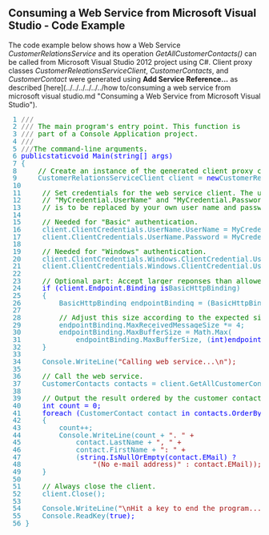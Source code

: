 ## Consuming a Web Service from Microsoft Visual Studio - Code Example

The code example below shows how a Web Service _CustomerRelationsService_ and its operation _GetAllCustomerContacts()_ can be called from Microsoft Visual Studio 2012 project using C#. Client proxy classes _CustomerReleationsServiceClient_, _CustomerContacts_, and _CustomerContact_ were generated using **Add Service Reference...** as described [here](../../../../../../how to/consuming a web service from microsoft visual studio.md "Consuming a Web Service from Microsoft Visual Studio").

<pre style="PADDING-BOTTOM: 0px; LINE-HEIGHT: 11pt; MARGIN: 0px; PADDING-LEFT: 0px; PADDING-RIGHT: 0px; PADDING-TOP: 0px"> <span style="COLOR: #2b91af">1 <span style="COLOR: gray">///<span style="COLOR: gray"><summary></pre>

<pre style="PADDING-BOTTOM: 0px; LINE-HEIGHT: 11pt; MARGIN: 0px; PADDING-LEFT: 0px; PADDING-RIGHT: 0px; PADDING-TOP: 0px"> <span style="COLOR: #2b91af">2 <span style="COLOR: gray">/// <span style="COLOR: green">The main program's entry point. This function is</pre>

<pre style="PADDING-BOTTOM: 0px; LINE-HEIGHT: 11pt; MARGIN: 0px; PADDING-LEFT: 0px; PADDING-RIGHT: 0px; PADDING-TOP: 0px"> <span style="COLOR: #2b91af">3 <span style="COLOR: gray">/// <span style="COLOR: green">part of a Console Application project.</pre>

<pre style="PADDING-BOTTOM: 0px; LINE-HEIGHT: 11pt; MARGIN: 0px; PADDING-LEFT: 0px; PADDING-RIGHT: 0px; PADDING-TOP: 0px"> <span style="COLOR: #2b91af">4 <span style="COLOR: gray">///<span style="COLOR: gray"></summary></pre>

<pre style="PADDING-BOTTOM: 0px; LINE-HEIGHT: 11pt; MARGIN: 0px; PADDING-LEFT: 0px; PADDING-RIGHT: 0px; PADDING-TOP: 0px"> <span style="COLOR: #2b91af">5 <span style="COLOR: gray">///<span style="COLOR: gray"><param name="args"><span style="COLOR: green">The command-line arguments.<span style="COLOR: gray"></param></pre>

<pre style="PADDING-BOTTOM: 0px; LINE-HEIGHT: 11pt; MARGIN: 0px; PADDING-LEFT: 0px; PADDING-RIGHT: 0px; PADDING-TOP: 0px"> <span style="COLOR: #2b91af">6 <span style="COLOR: blue">public<span style="COLOR: blue">static<span style="COLOR: blue">void Main(<span style="COLOR: blue">string[] args)</pre>

<pre style="PADDING-BOTTOM: 0px; LINE-HEIGHT: 11pt; MARGIN: 0px; PADDING-LEFT: 0px; PADDING-RIGHT: 0px; PADDING-TOP: 0px"> <span style="COLOR: #2b91af">7 {</pre>

<pre style="PADDING-BOTTOM: 0px; LINE-HEIGHT: 11pt; MARGIN: 0px; PADDING-LEFT: 0px; PADDING-RIGHT: 0px; PADDING-TOP: 0px"> <span style="COLOR: #2b91af">8     <span style="COLOR: green">// Create an instance of the generated client proxy class.</pre>

<pre style="PADDING-BOTTOM: 0px; LINE-HEIGHT: 11pt; MARGIN: 0px; PADDING-LEFT: 0px; PADDING-RIGHT: 0px; PADDING-TOP: 0px"> <span style="COLOR: #2b91af">9     <span style="COLOR: #2b91af">CustomerRelationsServiceClient client = <span style="COLOR: blue">new<span style="COLOR: #2b91af">CustomerRelationsServiceClient();</pre>

<pre style="PADDING-BOTTOM: 0px; LINE-HEIGHT: 11pt; MARGIN: 0px; PADDING-LEFT: 0px; PADDING-RIGHT: 0px; PADDING-TOP: 0px"> <span style="COLOR: #2b91af">10 </pre>

<pre style="PADDING-BOTTOM: 0px; LINE-HEIGHT: 11pt; MARGIN: 0px; PADDING-LEFT: 0px; PADDING-RIGHT: 0px; PADDING-TOP: 0px"> <span style="COLOR: #2b91af">11     <span style="COLOR: green">// Set credentials for the web service client. The use of </pre>

<pre style="PADDING-BOTTOM: 0px; LINE-HEIGHT: 11pt; MARGIN: 0px; PADDING-LEFT: 0px; PADDING-RIGHT: 0px; PADDING-TOP: 0px"> <span style="COLOR: #2b91af">12     <span style="COLOR: green">// "MyCredential.UserName" and "MyCredential.Password"</pre>

<pre style="PADDING-BOTTOM: 0px; LINE-HEIGHT: 11pt; MARGIN: 0px; PADDING-LEFT: 0px; PADDING-RIGHT: 0px; PADDING-TOP: 0px"> <span style="COLOR: #2b91af">13     <span style="COLOR: green">// is to be replaced by your own user name and password.</pre>

<pre style="PADDING-BOTTOM: 0px; LINE-HEIGHT: 11pt; MARGIN: 0px; PADDING-LEFT: 0px; PADDING-RIGHT: 0px; PADDING-TOP: 0px"> <span style="COLOR: #2b91af">14 </pre>

<pre style="PADDING-BOTTOM: 0px; LINE-HEIGHT: 11pt; MARGIN: 0px; PADDING-LEFT: 0px; PADDING-RIGHT: 0px; PADDING-TOP: 0px"> <span style="COLOR: #2b91af">15     <span style="COLOR: green">// Needed for "Basic" authentication.</pre>

<pre style="PADDING-BOTTOM: 0px; LINE-HEIGHT: 11pt; MARGIN: 0px; PADDING-LEFT: 0px; PADDING-RIGHT: 0px; PADDING-TOP: 0px"> <span style="COLOR: #2b91af">16     client.ClientCredentials.UserName.UserName = MyCredential.UserName;</pre>

<pre style="PADDING-BOTTOM: 0px; LINE-HEIGHT: 11pt; MARGIN: 0px; PADDING-LEFT: 0px; PADDING-RIGHT: 0px; PADDING-TOP: 0px"> <span style="COLOR: #2b91af">17     client.ClientCredentials.UserName.Password = MyCredential.Password;</pre>

<pre style="PADDING-BOTTOM: 0px; LINE-HEIGHT: 11pt; MARGIN: 0px; PADDING-LEFT: 0px; PADDING-RIGHT: 0px; PADDING-TOP: 0px"> <span style="COLOR: #2b91af">18 </pre>

<pre style="PADDING-BOTTOM: 0px; LINE-HEIGHT: 11pt; MARGIN: 0px; PADDING-LEFT: 0px; PADDING-RIGHT: 0px; PADDING-TOP: 0px"> <span style="COLOR: #2b91af">19     <span style="COLOR: green">// Needed for "Windows" authentication.</pre>

<pre style="PADDING-BOTTOM: 0px; LINE-HEIGHT: 11pt; MARGIN: 0px; PADDING-LEFT: 0px; PADDING-RIGHT: 0px; PADDING-TOP: 0px"> <span style="COLOR: #2b91af">20     client.ClientCredentials.Windows.ClientCredential.UserName = MyCredential.UserName;</pre>

<pre style="PADDING-BOTTOM: 0px; LINE-HEIGHT: 11pt; MARGIN: 0px; PADDING-LEFT: 0px; PADDING-RIGHT: 0px; PADDING-TOP: 0px"> <span style="COLOR: #2b91af">21     client.ClientCredentials.Windows.ClientCredential.UserName = MyCredential.Password;</pre>

<pre style="PADDING-BOTTOM: 0px; LINE-HEIGHT: 11pt; MARGIN: 0px; PADDING-LEFT: 0px; PADDING-RIGHT: 0px; PADDING-TOP: 0px"> <span style="COLOR: #2b91af">22 </pre>

<pre style="PADDING-BOTTOM: 0px; LINE-HEIGHT: 11pt; MARGIN: 0px; PADDING-LEFT: 0px; PADDING-RIGHT: 0px; PADDING-TOP: 0px"> <span style="COLOR: #2b91af">23     <span style="COLOR: green">// Optional part: Accept larger reponses than allowed by WCF defaults.</pre>

<pre style="PADDING-BOTTOM: 0px; LINE-HEIGHT: 11pt; MARGIN: 0px; PADDING-LEFT: 0px; PADDING-RIGHT: 0px; PADDING-TOP: 0px"> <span style="COLOR: #2b91af">24     <span style="COLOR: blue">if (client.Endpoint.Binding <span style="COLOR: blue">is<span style="COLOR: #2b91af">BasicHttpBinding)</pre>

<pre style="PADDING-BOTTOM: 0px; LINE-HEIGHT: 11pt; MARGIN: 0px; PADDING-LEFT: 0px; PADDING-RIGHT: 0px; PADDING-TOP: 0px"> <span style="COLOR: #2b91af">25     {</pre>

<pre style="PADDING-BOTTOM: 0px; LINE-HEIGHT: 11pt; MARGIN: 0px; PADDING-LEFT: 0px; PADDING-RIGHT: 0px; PADDING-TOP: 0px"> <span style="COLOR: #2b91af">26         <span style="COLOR: #2b91af">BasicHttpBinding endpointBinding = (<span style="COLOR: #2b91af">BasicHttpBinding)client.Endpoint.Binding;</pre>

<pre style="PADDING-BOTTOM: 0px; LINE-HEIGHT: 11pt; MARGIN: 0px; PADDING-LEFT: 0px; PADDING-RIGHT: 0px; PADDING-TOP: 0px"> <span style="COLOR: #2b91af">27 </pre>

<pre style="PADDING-BOTTOM: 0px; LINE-HEIGHT: 11pt; MARGIN: 0px; PADDING-LEFT: 0px; PADDING-RIGHT: 0px; PADDING-TOP: 0px"> <span style="COLOR: #2b91af">28         <span style="COLOR: green">// Adjust this size according to the expected size of the result.</pre>

<pre style="PADDING-BOTTOM: 0px; LINE-HEIGHT: 11pt; MARGIN: 0px; PADDING-LEFT: 0px; PADDING-RIGHT: 0px; PADDING-TOP: 0px"> <span style="COLOR: #2b91af">29         endpointBinding.MaxReceivedMessageSize *= 4;</pre>

<pre style="PADDING-BOTTOM: 0px; LINE-HEIGHT: 11pt; MARGIN: 0px; PADDING-LEFT: 0px; PADDING-RIGHT: 0px; PADDING-TOP: 0px"> <span style="COLOR: #2b91af">30         endpointBinding.MaxBufferSize = <span style="COLOR: #2b91af">Math.Max(</pre>

<pre style="PADDING-BOTTOM: 0px; LINE-HEIGHT: 11pt; MARGIN: 0px; PADDING-LEFT: 0px; PADDING-RIGHT: 0px; PADDING-TOP: 0px"> <span style="COLOR: #2b91af">31             endpointBinding.MaxBufferSize, (<span style="COLOR: blue">int)endpointBinding.MaxReceivedMessageSize);</pre>

<pre style="PADDING-BOTTOM: 0px; LINE-HEIGHT: 11pt; MARGIN: 0px; PADDING-LEFT: 0px; PADDING-RIGHT: 0px; PADDING-TOP: 0px"> <span style="COLOR: #2b91af">32     }</pre>

<pre style="PADDING-BOTTOM: 0px; LINE-HEIGHT: 11pt; MARGIN: 0px; PADDING-LEFT: 0px; PADDING-RIGHT: 0px; PADDING-TOP: 0px"> <span style="COLOR: #2b91af">33 </pre>

<pre style="PADDING-BOTTOM: 0px; LINE-HEIGHT: 11pt; MARGIN: 0px; PADDING-LEFT: 0px; PADDING-RIGHT: 0px; PADDING-TOP: 0px"> <span style="COLOR: #2b91af">34     <span style="COLOR: #2b91af">Console.WriteLine(<span style="COLOR: #a31515">"Calling web service...\n");</pre>

<pre style="PADDING-BOTTOM: 0px; LINE-HEIGHT: 11pt; MARGIN: 0px; PADDING-LEFT: 0px; PADDING-RIGHT: 0px; PADDING-TOP: 0px"> <span style="COLOR: #2b91af">35 </pre>

<pre style="PADDING-BOTTOM: 0px; LINE-HEIGHT: 11pt; MARGIN: 0px; PADDING-LEFT: 0px; PADDING-RIGHT: 0px; PADDING-TOP: 0px"> <span style="COLOR: #2b91af">36     <span style="COLOR: green">// Call the web service.</pre>

<pre style="PADDING-BOTTOM: 0px; LINE-HEIGHT: 11pt; MARGIN: 0px; PADDING-LEFT: 0px; PADDING-RIGHT: 0px; PADDING-TOP: 0px"> <span style="COLOR: #2b91af">37     <span style="COLOR: #2b91af">CustomerContacts contacts = client.GetAllCustomerContacts();</pre>

<pre style="PADDING-BOTTOM: 0px; LINE-HEIGHT: 11pt; MARGIN: 0px; PADDING-LEFT: 0px; PADDING-RIGHT: 0px; PADDING-TOP: 0px"> <span style="COLOR: #2b91af">38 </pre>

<pre style="PADDING-BOTTOM: 0px; LINE-HEIGHT: 11pt; MARGIN: 0px; PADDING-LEFT: 0px; PADDING-RIGHT: 0px; PADDING-TOP: 0px"> <span style="COLOR: #2b91af">39     <span style="COLOR: green">// Output the result ordered by the customer contact's last name.</pre>

<pre style="PADDING-BOTTOM: 0px; LINE-HEIGHT: 11pt; MARGIN: 0px; PADDING-LEFT: 0px; PADDING-RIGHT: 0px; PADDING-TOP: 0px"> <span style="COLOR: #2b91af">40     <span style="COLOR: blue">int count = 0;</pre>

<pre style="PADDING-BOTTOM: 0px; LINE-HEIGHT: 11pt; MARGIN: 0px; PADDING-LEFT: 0px; PADDING-RIGHT: 0px; PADDING-TOP: 0px"> <span style="COLOR: #2b91af">41     <span style="COLOR: blue">foreach (<span style="COLOR: #2b91af">CustomerContact contact <span style="COLOR: blue">in contacts.OrderBy(contact => contact.LastName))</pre>

<pre style="PADDING-BOTTOM: 0px; LINE-HEIGHT: 11pt; MARGIN: 0px; PADDING-LEFT: 0px; PADDING-RIGHT: 0px; PADDING-TOP: 0px"> <span style="COLOR: #2b91af">42     {</pre>

<pre style="PADDING-BOTTOM: 0px; LINE-HEIGHT: 11pt; MARGIN: 0px; PADDING-LEFT: 0px; PADDING-RIGHT: 0px; PADDING-TOP: 0px"> <span style="COLOR: #2b91af">43         count++;</pre>

<pre style="PADDING-BOTTOM: 0px; LINE-HEIGHT: 11pt; MARGIN: 0px; PADDING-LEFT: 0px; PADDING-RIGHT: 0px; PADDING-TOP: 0px"> <span style="COLOR: #2b91af">44         <span style="COLOR: #2b91af">Console.WriteLine(count + <span style="COLOR: #a31515">". " +</pre>

<pre style="PADDING-BOTTOM: 0px; LINE-HEIGHT: 11pt; MARGIN: 0px; PADDING-LEFT: 0px; PADDING-RIGHT: 0px; PADDING-TOP: 0px"> <span style="COLOR: #2b91af">45             contact.LastName + <span style="COLOR: #a31515">", " +</pre>

<pre style="PADDING-BOTTOM: 0px; LINE-HEIGHT: 11pt; MARGIN: 0px; PADDING-LEFT: 0px; PADDING-RIGHT: 0px; PADDING-TOP: 0px"> <span style="COLOR: #2b91af">46             contact.FirstName + <span style="COLOR: #a31515">": " +</pre>

<pre style="PADDING-BOTTOM: 0px; LINE-HEIGHT: 11pt; MARGIN: 0px; PADDING-LEFT: 0px; PADDING-RIGHT: 0px; PADDING-TOP: 0px"> <span style="COLOR: #2b91af">47             (<span style="COLOR: blue">string.IsNullOrEmpty(contact.EMail) ?</pre>

<pre style="PADDING-BOTTOM: 0px; LINE-HEIGHT: 11pt; MARGIN: 0px; PADDING-LEFT: 0px; PADDING-RIGHT: 0px; PADDING-TOP: 0px"> <span style="COLOR: #2b91af">48                 <span style="COLOR: #a31515">"(No e-mail address)" : contact.EMail));</pre>

<pre style="PADDING-BOTTOM: 0px; LINE-HEIGHT: 11pt; MARGIN: 0px; PADDING-LEFT: 0px; PADDING-RIGHT: 0px; PADDING-TOP: 0px"> <span style="COLOR: #2b91af">49     }</pre>

<pre style="PADDING-BOTTOM: 0px; LINE-HEIGHT: 11pt; MARGIN: 0px; PADDING-LEFT: 0px; PADDING-RIGHT: 0px; PADDING-TOP: 0px"> <span style="COLOR: #2b91af">50 </pre>

<pre style="PADDING-BOTTOM: 0px; LINE-HEIGHT: 11pt; MARGIN: 0px; PADDING-LEFT: 0px; PADDING-RIGHT: 0px; PADDING-TOP: 0px"> <span style="COLOR: #2b91af">51     <span style="COLOR: green">// Always close the client.</pre>

<pre style="PADDING-BOTTOM: 0px; LINE-HEIGHT: 11pt; MARGIN: 0px; PADDING-LEFT: 0px; PADDING-RIGHT: 0px; PADDING-TOP: 0px"> <span style="COLOR: #2b91af">52     client.Close();</pre>

<pre style="PADDING-BOTTOM: 0px; LINE-HEIGHT: 11pt; MARGIN: 0px; PADDING-LEFT: 0px; PADDING-RIGHT: 0px; PADDING-TOP: 0px"> <span style="COLOR: #2b91af">53 </pre>

<pre style="PADDING-BOTTOM: 0px; LINE-HEIGHT: 11pt; MARGIN: 0px; PADDING-LEFT: 0px; PADDING-RIGHT: 0px; PADDING-TOP: 0px"> <span style="COLOR: #2b91af">54     <span style="COLOR: #2b91af">Console.WriteLine(<span style="COLOR: #a31515">"\nHit a key to end the program...\n");</pre>

<pre style="PADDING-BOTTOM: 0px; LINE-HEIGHT: 11pt; MARGIN: 0px; PADDING-LEFT: 0px; PADDING-RIGHT: 0px; PADDING-TOP: 0px"> <span style="COLOR: #2b91af">55     <span style="COLOR: #2b91af">Console.ReadKey(<span style="COLOR: blue">true);</pre>

<pre style="PADDING-BOTTOM: 0px; LINE-HEIGHT: 11pt; MARGIN: 0px; PADDING-LEFT: 0px; PADDING-RIGHT: 0px; PADDING-TOP: 0px"> <span style="COLOR: #2b91af">56 }</pre>